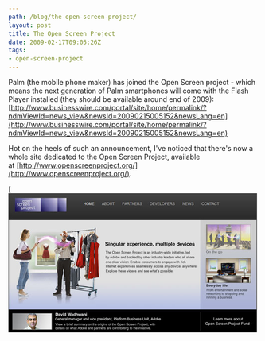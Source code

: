 ```yaml
---
path: /blog/the-open-screen-project/
layout: post
title: The Open Screen Project
date: 2009-02-17T09:05:26Z
tags:
- open-screen-project
---
```


Palm (the mobile phone maker) has joined the Open Screen project - which means the next generation of Palm smartphones will come with the Flash Player installed (they should be available around end of 2009):[](http://www.businesswire.com/portal/site/home/permalink/?ndmViewId=news_view&newsId=20090215005152&newsLang=en)[http://www.businesswire.com/portal/site/home/permalink/?ndmViewId=news_view&newsId=20090215005152&newsLang=en](http://www.businesswire.com/portal/site/home/permalink/?ndmViewId=news_view&newsId=20090215005152&newsLang=en)

Hot on the heels of such an announcement, I've noticed that there's now a whole site dedicated to the Open Screen Project, available at [http://www.openscreenproject.org/](http://www.openscreenproject.org/).

[![Open screen project](openscreen.jpg)